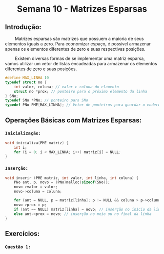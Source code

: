 <h1 align="center"> Semana 10 - Matrizes Esparsas </h1>

## Introdução:
&emsp;&emsp; Matrizes esparsas são matrizes que possuem a maioria de seus elementos iguais a zero. Para economizar espaço, é possível armazenar apenas os elementos diferentes de zero e suas respectivas posições.

&emsp;&emsp; Existem diversas formas de se implementar uma matriz esparsa, vamos utilizar um vetor de listas encadeadas para armazenar os elementos diferentes de zero e suas posições.
~~~c
#define MAX_LINHA 10
typedef struct no {
    int valor, coluna; // valor e coluna do elemento
    struct no *prox; // ponteiro para o próximo elemento da linha
} SNo;
typedef SNo *PNo; // ponteiro para SNo
typedef PNo PME[MAX_LINHA]; // Vetor de ponteiros para guardar o endereço do primeiro nó de cada linha
~~~

## Operações Básicas com Matrizes Esparsas:
### `Inicialização:`
~~~c
void inicializa(PME matriz) {
    int i;
    for (i = 0; i < MAX_LINHA; i++) matriz[i] = NULL;
}
~~~

### `Inserção:`
~~~c
void inserir (PME matriz, int valor, int linha, int coluna) {
    PNo ant, p, novo = (PNo)malloc(sizeof(SNo));
    novo->valor = valor;
    novo->coluna = coluna;

    for (ant = NULL, p = matriz[linha]; p != NULL && coluna > p->coluna; ant = p, p = p->prox); // percorre a linha até encontrar a posição correta
    novo->prox = p;
    if (ant == NULL) matriz[linha] = novo; // inserção no início da linha
    else ant->prox = novo; // inserção no meio ou no final da linha
}
~~~






## Exercícios:
### `Questão 1:`
